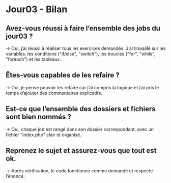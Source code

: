 # Jour03 - Bilan

## Avez-vous réussi à faire l’ensemble des jobs du jour03 ?
-> Oui, j’ai réussi à réaliser tous les exercices demandés. J’ai travaillé sur les variables, les conditions ("if/else", "switch"), les boucles ("for", "while", "foreach") et les tableaux.

## Êtes-vous capables de les refaire ?
-> Oui, je pense pouvoir les refaire car j’ai compris la logique et j’ai pris le temps d’ajouter des commentaires explicatifs.

## Est-ce que l’ensemble des dossiers et fichiers sont bien nommés ?
-> Oui, chaque job est rangé dans son dossier correspondant, avec un fichier "index.php" clair et organisé.

## Reprenez le sujet et assurez-vous que tout est ok.
-> Après vérification, le code fonctionne comme demandé et respecte l’énoncé.
